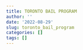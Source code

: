 ```yaml
---
title: TORONTO BAIL PROGRAM
author: ''
date: '2022-08-29'
slug: toronto_bail_program
categories: []
tags: []
---
```


